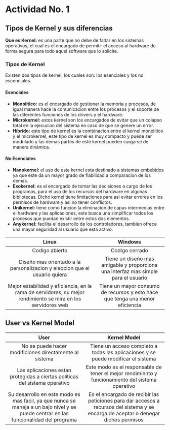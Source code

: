 # Actividad No. 1

## Tipos de Kernel y sus diferencias

**Que es Kernel:** es una parte que no debe de faltar en los sistemas operativos, el cual es el encargado de permitir el acceso al hardware de forma segura para todo aquel software que lo solicite.

### Tipos de Kernel
Existen dos tipos de kernel, los cuales son: los esenciales y los no escenciales.

#### Esenciales
* **Monolítico:** es el encargado de gestionar la memoria y procesos, de igual manera hace la comunicacion entre los procesos y el soporte de las diferentes funciones de los drivers y el hardware.
* **Microkernel:** estos kernel son los encargados de evitar que un colapso total en la ejecucion del sistema en caso de que se genere un error. 
* **Híbrido:** este tipo de kernel es la combinacion entre el kernel monolítico y el microkernel, este tipo de kernel es muy compacto y puede ser modulado y las demas partes de este kernel pueden cargarse de manera dinámica.

#### No Esenciales
* **Nanokernel:** el uso de este kernel esta destinado a sistemas embebidos ya que este da un mayor grado de fiabilidad a comparacion de los demas.
* **Exokernel:** es el encargado de tomar las decisiones a cargo de los programas, para el uso de los recursos del hardware en algunas bibliotecas. Dicho kernel tiene limitaciones para asi evitar errores en los permisos de hardware y asi no tener conflictos.
* **Unikernel:** tiene como funcion la eliminacion de capas intermedias entre el hardware y las aplicaciones, este busca una simplificar todos los procesos que puedan existir entre estos dos elementos. 
* **Anykernel:** facilita el desarrollo de los controladores, tambien ofrece una mayor seguridad al usuario que esta activo.

<center>

| Linux | Windows |
|:---------:|:------------:|
| Codigo abierto | Codigo cerrado |
| Diseño mas orientado a la personalizacion y eleccion que el usuario quiera | Tiene un diseño mas amigable y proporciona una interfaz mas simple para el usuario |
| Mejor estabilidad y eficiencia, en la rama de servidores, su mejor rendimiento se mira en los servidores web | Tiene un mayor consumo de recursos y esto hace que tenga una menor eficiencia |

</center>

## User vs Kernel Model

<center>

| User      | Kernel Model |
|:---------:|:------------:|
| No se puede hacer modificiones directamente al sistema | Tiene un acceso completo a todas las aplicaciones y se puede modificar el sistema |
| Las aplicaciones estan protegidas a ciertas politicas del sistema operativo | Este modo es el responsable de tener el mejor rendimiento y funcionamiento del sistema operativo |
| Su desarrollo en este modo es mas facil, ya que nunca se maneja a un bajo nivel y se puede centrar en las funcionalidad del programa | Es el encargado de recibir las peticiones para dar accesos a recursos del sistema y se encarga de aceptar o denegar dichos permisos |

</center>
